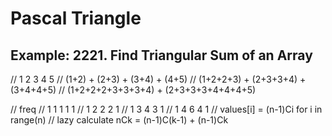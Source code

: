 # Pascal Triangle

## Example: 2221. Find Triangular Sum of an Array

// 1 2 3 4 5
// (1+2) + (2+3) + (3+4) + (4+5)
// (1+2+2+3) + (2+3+3+4) + (3+4+4+5)
// (1+2+2+2+3+3+3+4) + (2+3+3+3+4+4+4+5)

// freq 
// 1 1 1 1 1 
// 1 2 2 2 1
// 1 3 4 3 1
// 1 4 6 4 1
// values[i] = (n-1)Ci for i in range(n)
// lazy calculate nCk = (n-1)C(k-1) + (n-1)Ck
